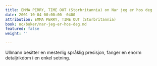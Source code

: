 ```yaml
---
title: EMMA PERRY, TIME OUT (Storbritannia) on Nar jeg er hos deg
date: 2001-10-04 00:00:00 -0400
attribution: EMMA PERRY, TIME OUT (Storbritannia)
book: no/boker/nar-jeg-er-hos-deg.md
featured: false
weight: ''

---
```

Ullmann besitter en mesterlig språklig presisjon, fanger en enorm detaljrikdom i en enkel setning.